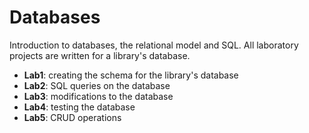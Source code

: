 # Databases

Introduction to databases, the relational model and SQL. All laboratory projects are written for a library's database. 
- **Lab1**: creating the schema for the library's database
- **Lab2**: SQL queries on the database
- **Lab3**: modifications to the database
- **Lab4**: testing the database
- **Lab5**: CRUD operations

